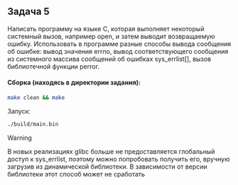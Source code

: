 ## Задача 5
Написать программу на языке С, которая выполняет некоторый системный
вызов, например open, и затем выводит возвращаемую ошибку. Использовать в
программе разные способы вывода сообщения об ошибке: вывод значения errno, вывод
соответствующего сообщения из системного массива сообщений об ошибках sys_errlist[],
вызов библиотечной функции perror.

#### Сборка (находясь в директории задания):
```bash
make clean && make
```

Запуск:

```bash
./build/main.bin
```

> [!WARNING]
>  В новых реализациях glibc больше не предоставляется глобальный доступ к sys_errlist, поэтому можно попробовать получить его, вручную загрузив из динамической библиотеки. В зависимости от версии библиотеки этот способ может не сработать
